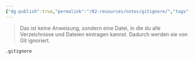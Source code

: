 ```yaml
---
{"dg-publish":true,"permalink":"/02-resources/notes/gitignore/","tags":["git/gitignore"]}
---
```


>Das ist keine Anweisung, sondern eine Datei, in die du alle Verzeichnisse und Dateien eintragen kannst. Dadurch werden sie von Git ignoriert.
```bash
.gitignore
```